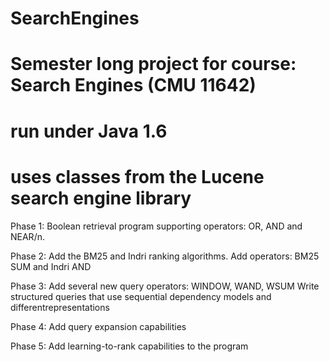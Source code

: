 # SearchEngines
# Semester long project for course: Search Engines (CMU 11642)
# run under Java 1.6 
# uses classes from the Lucene search engine library 


Phase 1:
Boolean retrieval program supporting operators: OR, AND and NEAR/n.

Phase 2:
Add the BM25 and Indri ranking algorithms.
Add operators: BM25 SUM and Indri AND

Phase 3:
Add several new query operators: WINDOW, WAND, WSUM
Write structured queries that use sequential dependency models and differentrepresentations

Phase 4:
Add query expansion capabilities


Phase 5:
Add learning-to-rank capabilities to the program

